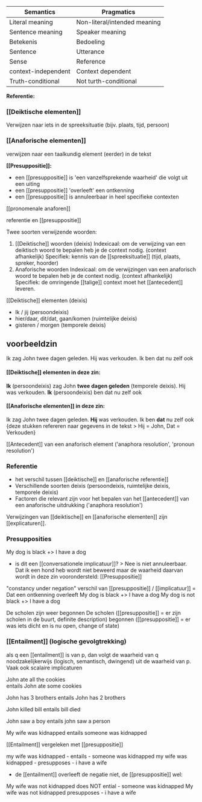 | Semantics           | Pragmatics                   |
| ------------------- | ---------------------------- |
| Literal meaning     | Non-literal/intended meaning |
| Sentence meaning    | Speaker meaning              |
| Betekenis           | Bedoeling                    |
| Sentence            | Utterance                    |
| Sense               | Reference                    |
| context-independent | Context dependent            |
| Truth-conditional   | Not turth-conditional        |

**Referentie:**
### [[Deiktische elementen]]
Verwijzen naar iets in de spreeksituatie (bijv. plaats, tijd, persoon)
### [[Anaforische elementen]]
verwijzen naar een taalkundig element (eerder) in de tekst

**[[Presuppositie]]:**
- een [[presuppositie]] is 'een vanzelfsprekende waarheid' die volgt uit een uiting
- een [[presuppositie]] 'overleeft' een ontkenning
- een [[presuppositie]] is annuleerbaar in heel specifieke contexten

[[pronomenale anaforen]]




referentie en [[presuppositie]]

Twee soorten verwijzende woorden:
1. [[Deiktische]] woorden (deixis)
		Indexicaal: om de verwijzing van een deiktisch woord te bepalen heb je de context nodig. (context afhankelijk)
		Specifiek: kennis van de [[spreeksituatie]] (tijd, plaats, spreker, hoorder)
1. Anaforische woorden
		Indexicaal: om de verwijzingen van een anaforisch woord te bepalen heb je de context nodig. (context afhankelijk)
		Specifiek: de omringende [[talige]] context moet het [[antecedent]] leveren.

[[Deiktische]] elementen (deixis)
- Ik / jij (persoondeixis)
- hier/daar, dit/dat, gaan/komen (ruimtelijke deixis)
- gisteren / morgen (temporele deixis)

## voorbeeldzin
Ik zag John twee dagen geleden. Hij was verkouden. Ik ben dat nu zelf ook

#### [[Deiktische]] elementen in deze zin:
**Ik** (persoondeixis) zag John **twee dagen geleden** (temporele deixis). Hij was verkouden. **Ik** (persoondeixis) ben dat nu zelf ook

#### [[Anaforische elementen]] in deze zin:
Ik zag John twee dagen geleden. **Hij** was verkouden. Ik ben **dat** nu zelf ook
{deze stukken refereren naar gegevens in de tekst > Hij = John, Dat = Verkouden}

[[Antecedent]] van een anaforisch element ('anaphora resolution', 'pronoun resolution')


### Referentie
- het verschil tussen [[deiktische]] en [[anaforische referentie]]
- Verschillende soorten deixis (persoondeixis, ruimtelijke deixis, temporele deixis)
- Factoren die relevant zijn voor het bepalen van het [[antecedent]] van een anaforische uitdrukking ('anaphora resolution')

Verwijzingen van [[deiktische]] en [[anaforische elementen]] zijn [[explicaturen]].

### Presupposities
My dog is black +> I have a dog
- is dit een [[conversationele implicatuur]]? > Nee is niet annuleerbaar. 
Dat ik een hond heb wordt niet beweerd maar de waarheid daarvan wordt in deze zin voorondersteld: [[Presuppositie]]


"constancy under negation"
verschil van [[presuppositie]] / [[implicatuur]] = Dat een ontkenning overleeft
My dog is black +> I have a dog
My dog is not black +> I have a dog


De scholen zijn weer begonnen
De scholen ([[presuppositie]] = er zijn scholen in de buurt, definite description)
begonnen ([[presuppositie]] = er was iets dicht en is nu open, change of state)


### [[Entailment]] (logische gevolgtrekking)
als q een [[entailment]] is van p, dan volgt de waarheid van q noodzakelijkerwijs (logisch, semantisch, dwingend) uit de waarheid van p.
Vaak ook scalaire implicaturen

John ate all the cookies  
entails
John ate some cookies

John has 3 brothers
entails
John has 2 brothers

John killed bill
entails
bill died

John saw a boy
entails
john saw a person

My wife was kidnapped
entails
someone was kidnapped



[[Entailment]] vergeleken met [[presuppositie]]

my wife was kidnapped - entails - someone was kidnapped
my wife was kidnapped - presupposes - i have a wife

- de [[entailment]] overleeft de negatie niet, de [[presuppositie]] wel:

My wife was not kidnapped does NOT ential - someone was kidnapped
My wife was not kidnapped presupposes - i have a wife



